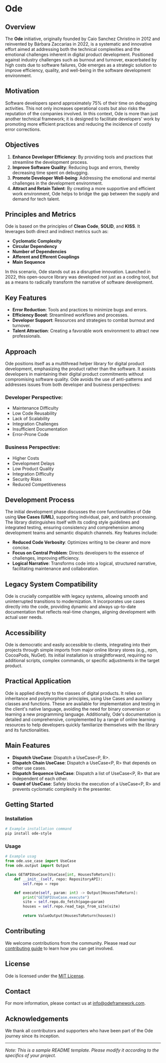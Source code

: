 # Ode

## Overview

The **Ode** initiative, originally founded by Caio Sanchez Christino in 2012 and reinvented by Bárbara Zaccarias in 2022, is a systematic and innovative effort aimed at addressing both the technical complexities and the emotional challenges inherent in digital product development. Positioned against industry challenges such as burnout and turnover, exacerbated by high costs due to software failures, Ode emerges as a strategic solution to improve efficiency, quality, and well-being in the software development environment.

## Motivation

Software developers spend approximately 75% of their time on debugging activities. This not only increases operational costs but also risks the reputation of the companies involved. In this context, Ode is more than just another technical framework; it is designed to facilitate developers' work by promoting more efficient practices and reducing the incidence of costly error corrections.

## Objectives

1. **Enhance Developer Efficiency**: By providing tools and practices that streamline the development process.
2. **Improve Software Quality**: Reducing bugs and errors, thereby decreasing time spent on debugging.
3. **Promote Developer Well-being**: Addressing the emotional and mental challenges in the development environment.
4. **Attract and Retain Talent**: By creating a more supportive and efficient work environment, Ode helps to bridge the gap between the supply and demand for tech talent.

## Principles and Metrics

Ode is based on the principles of **Clean Code**, **SOLID**, and **KISS**. It leverages both direct and indirect metrics such as:

- **Cyclomatic Complexity**
- **Circular Dependency**
- **Number of Dependencies**
- **Afferent and Efferent Couplings**
- **Main Sequence**

In this scenario, Ode stands out as a disruptive innovation. Launched in 2022, this open-source library was developed not just as a coding tool, but as a means to radically transform the narrative of software development.

## Key Features

- **Error Reduction**: Tools and practices to minimize bugs and errors.
- **Efficiency Boost**: Streamlined workflows and processes.
- **Developer Support**: Resources and strategies to combat burnout and turnover.
- **Talent Attraction**: Creating a favorable work environment to attract new professionals.

## Approach

Ode positions itself as a multithread helper library for digital product development, emphasizing the product rather than the software. It assists developers in maintaining their digital product commitments without compromising software quality. Ode avoids the use of anti-patterns and addresses issues from both developer and business perspectives:

### Developer Perspective:
- Maintenance Difficulty
- Low Code Reusability
- Lack of Scalability
- Integration Challenges
- Insufficient Documentation
- Error-Prone Code

### Business Perspective:
- Higher Costs
- Development Delays
- Low Product Quality
- Integration Difficulty
- Security Risks
- Reduced Competitiveness

## Development Process

The initial development phase discusses the core functionalities of Ode using **Use Cases (UML)**, supporting individual, pair, and batch processing. The library distinguishes itself with its coding style guidelines and integrated testing, ensuring consistency and comprehension among development teams and semantic dispatch channels. Key features include:

- **Reduced Code Verbosity**: Optimizes writing to be clearer and more concise.
- **Focus on Central Problem**: Directs developers to the essence of challenges, improving efficiency.
- **Logical Narrative**: Transforms code into a logical, structured narrative, facilitating maintenance and collaboration.

## Legacy System Compatibility

Ode is crucially compatible with legacy systems, allowing smooth and uninterrupted transitions to modernization. It incorporates use cases directly into the code, providing dynamic and always up-to-date documentation that reflects real-time changes, aligning development with actual user needs.

## Accessibility

Ode is democratic and easily accessible to clients, integrating into their projects through simple imports from major online library stores (e.g., npm, CocoaPods, NuGet). Its initial installation is straightforward, requiring no additional scripts, complex commands, or specific adjustments in the target product.

## Practical Application

Ode is applied directly to the classes of digital products. It relies on inheritance and polymorphism principles, using Use Cases and auxiliary classes and functions. These are available for implementation and testing in the client's native language, avoiding the need for binary conversion or learning a new programming language. Additionally, Ode's documentation is detailed and comprehensive, complemented by a range of online learning resources to help developers quickly familiarize themselves with the library and its functionalities.

## Main Features

- **Dispatch UseCase**: Dispatch a UseCase<P, R>.
- **Dispatch Chain UseCase**: Dispatch a UseCase<P, R> that depends on other use cases.
- **Dispatch Sequence UseCase**: Dispatch a list of UseCase<P, R> that are independent of each other.
- **Guard of UseCase**: Safely blocks the execution of a UseCase<P, R> and prevents cyclomatic complexity in the presenter.

## Getting Started

### Installation

```bash
# Example installation command
pip install ode-style
```

### Usage

```python
# Example usag
from ode.use_case import UseCase
from ode.output import Output

class GETAPIUseCase(UseCase[int, HousesToReturn]):
    def __init__(self, repo: RepositoryAPI):
        self.repo = repo

    def execute(self, param: int) -> Output[HousesToReturn]:
        print("GETAPIUseCase.execute")
        site = self.repo.do_fetch(page=param)
        houses = self.repo.read_tags_from_site(site)
        
        return ValueOutput(HousesToReturn(houses))
```

## Contributing

We welcome contributions from the community. Please read our [contributing guide](CONTRIBUTING.md) to learn how you can get involved.

## License

Ode is licensed under the [MIT License](LICENSE).

## Contact

For more information, please contact us at info@odeframework.com.

## Acknowledgements

We thank all contributors and supporters who have been part of the Ode journey since its inception.

---

*Note: This is a sample README template. Please modify it according to the specifics of your project.*
